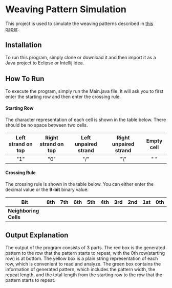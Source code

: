 # Weaving Pattern Simulation
This project is used to simulate the weaving patterns described in [this paper](http://github.com).

## Installation
To run this program, simply clone or download it and then import it as a Java project to Eclipse or Intellij Idea.

## How To Run
To execute the program, simply run the Main.java file. It will ask you to first enter the starting row and then enter the crossing rule.

#### Starting Row
The character representation of each cell is shown in the table below. There should be no space between two cells.

| Left strand on top  | Right strand on top | Left unpaired strand | Right unpaired strand | Empty cell |
| :---: | :---: | :---: | :---: | :---: |
| "1" | "0" | "/" | "\\" | " " |

#### Crossing Rule
The crossing rule is shown in the table below. You can either enter the decimal value or the **9-bit** binary value.

| Bit | 8th | 7th | 6th | 5th | 4th | 3rd | 2nd | 1st | 0th |
| --- | --- | --- | --- | --- | --- | --- | --- | --- | --- |
| **Neighboring Cells** | 


## Output Explanation
The output of the program consists of 3 parts. The red box is the generated pattern to the row that the pattern starts to repeat, with the 0th row(starting row) is at bottom. The yellow box is a plain string representation of each row, which is convenient to read and analyze. The green box contains the information of generated pattern, which includes the pattern width, the repeat length, and the total length from the starting row to the row that the pattern starts to repeat.

